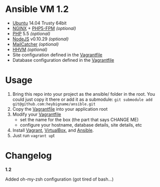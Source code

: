 Ansible VM 1.2
==============

- [Ubuntu](http://www.ubuntu.com/) 14.04 Trusty 64bit
- [NGINX](http://nginx.org/) + [PHP5-FPM](http://php-fpm.org/) _(optional)_
- [PHP](http://php.net/) 5.5 _(optional)_
- [NodeJS](http://nodejs.org/) v0.10.29 _(optional)_
- [MailCatcher](http://mailcatcher.me/) _(optional)_
- [HHVM](http://hhvm.com/) _(optional)_
- Site configuration defined in the [Vagrantfile](https://github.com/heybigname/ansible/blob/master/Vagrantfile)
- Database configuration defined in the [Vagrantfile](https://github.com/heybigname/ansible/blob/master/Vagrantfile)

# Usage

1. Bring this repo into your project as the ansible/ folder in the root. You could just copy it there or add it as a submodule: `git submodule add git@github.com:heybigname/ansible.git`
2. Copy the [Vagrantfile](https://github.com/heybigname/ansible/blob/master/Vagrantfile) into your application root
3. Modify your [Vagrantfile](https://github.com/heybigname/ansible/blob/master/Vagrantfile)
    - set the name for the box (the part that says CHANGE ME)
    - configure your hostname, database details, site details, etc
4. Install [Vagrant](http://vagrantup.com), [VirtualBox](https://www.virtualbox.org/), and [Ansible](http://www.ansible.com/home).
5. Just run `vagrant up`t


Changelog
=========

**1.2**

Added oh-my-zsh configuration (got tired of bash...)
